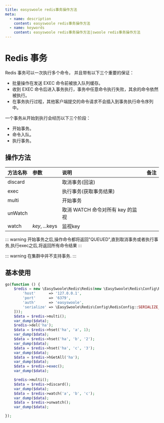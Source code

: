 ```yaml
---
title: easyswoole redis事务操作方法
meta:
  - name: description
    content: easyswoole redis事务操作方法
  - name: keywords
    content: easyswoole redis事务操作方法|swoole redis事务操作方法
---
```

# Redis 事务
Redis 事务可以一次执行多个命令， 并且带有以下三个重要的保证：
  
 - 批量操作在发送 EXEC 命令前被放入队列缓存。
 - 收到 EXEC 命令后进入事务执行，事务中任意命令执行失败，其余的命令依然被执行。
 - 在事务执行过程，其他客户端提交的命令请求不会插入到事务执行命令序列中。
 
一个事务从开始到执行会经历以下三个阶段：
  
 - 开始事务。
 - 命令入队。
 - 执行事务。
## 操作方法

| 方法名称 | 参数           | 说明                           | 备注                         |
|:--------|:---------------|:------------------------------|:----------------------------|
| discard |                | 取消事务(回滚)                  |                             |
| exec    |                | 执行事务(获取事务结果)           |                             |
| multi   |                | 开始事务                       |  |
| unWatch |                | 取消 WATCH 命令对所有 key 的监视 |                             |
| watch   | $key, ...$keys | 监视key                        |                             |

::: warning
开始事务之后,操作命令都将返回"QUEUED",直到取消事务或者执行事务,执行exec之后,将返回所有命令结果
:::

::: warning
在集群中并不支持事务.
:::

## 基本使用
```php
go(function () {
    $redis = new \EasySwoole\Redis\Redis(new \EasySwoole\Redis\Config\RedisConfig([
        'host'      => '127.0.0.1',
        'port'      => '6379',
        'auth'      => 'easyswoole',
        'serialize' => \EasySwoole\Redis\Config\RedisConfig::SERIALIZE_NONE
    ]));
    $data = $redis->multi();
    var_dump($data);
    $redis->del('ha');
    $data = $redis->hset('ha', 'a', 1);
    var_dump($data);
    $data = $redis->hset('ha', 'b', '2');
    var_dump($data);
    $data = $redis->hset('ha', 'c', '3');
    var_dump($data);
    $data = $redis->hGetAll('ha');
    var_dump($data);
    $data = $redis->exec();
    var_dump($data);

    $redis->multi();
    $data = $redis->discard();
    var_dump($data);
    $data = $redis->watch('a', 'b', 'c');
    var_dump($data);
    $data = $redis->unwatch();
    var_dump($data);

});
```
